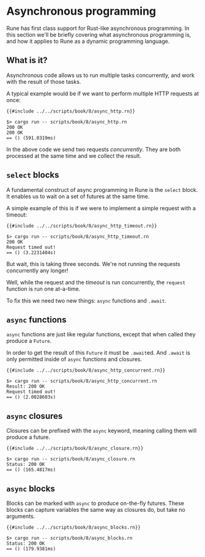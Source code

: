 # Asynchronous programming

Rune has first class support for Rust-like asynchronous programming.
In this section we'll be briefly covering what asynchronous programming is, and
how it applies to Rune as a dynamic programming language.

## What is it?

Asynchronous code allows us to run multiple tasks concurrently, and work with
the result of those tasks.

A typical example would be if we want to perform multiple HTTP requests at once:

```rust,noplaypen
{{#include ../../scripts/book/8/async_http.rn}}
```

```text
$> cargo run -- scripts/book/8/async_http.rn
200 OK
200 OK
== () (591.0319ms)
```

In the above code we send two requests *concurrently*. They are both processed
at the same time and we collect the result.

## `select` blocks

A fundamental construct of async programming in Rune is the `select` block.
It enables us to wait on a set of futures at the same time.

A simple example of this is if we were to implement a simple request with a
timeout:

```rust,noplaypen
{{#include ../../scripts/book/8/async_http_timeout.rn}}
```

```text
$> cargo run -- scripts/book/8/async_http_timeout.rn
200 OK
Request timed out!
== () (3.2231404s)
```

But wait, this is taking three seconds. We're not running the requests
concurrently any longer!

Well, while the request and the *timeout* is run concurrently, the `request`
function is run one at-a-time.

To fix this we need two new things: `async` functions and `.await`.

## `async` functions

`async` functions are just like regular functions, except that when called they
produce a `Future`.

In order to get the result of this `Future` it must be `.await`ed. And `.await`
is only permitted inside of `async` functions and closures.

```rust,noplaypen
{{#include ../../scripts/book/8/async_http_concurrent.rn}}
```

```text
$> cargo run -- scripts/book/8/async_http_concurrent.rn
Result: 200 OK
Request timed out!
== () (2.0028603s)
```

## `async` closures

Closures can be prefixed with the `async` keyword, meaning calling them will
produce a future.

```rust,noplaypen
{{#include ../../scripts/book/8/async_closure.rn}}
```

```text
$> cargo run -- scripts/book/8/async_closure.rn
Status: 200 OK
== () (165.4817ms)
```

## `async` blocks

Blocks can be marked with `async` to produce on-the-fly futures. These blocks
can capture variables the same way as closures do, but take no arguments.

```rust,noplaypen
{{#include ../../scripts/book/8/async_blocks.rn}}
```

```text
$> cargo run -- scripts/book/8/async_blocks.rn
Status: 200 OK
== () (179.9381ms)
```
